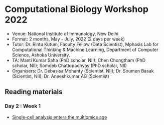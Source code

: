 # Computational Biology Workshop 2022
- Venue: National Institute of Immunology, New Delhi
- Format: 2 months, May - July, 2022 (2 days per week)
- Tutor: Dr. Rintu Kutum, Faculty Fellow (Data Scientist), Mphasis Lab for Computational Thinking & Machine Learning, Department of Computer Science, Ashoka University.
- TA: Manti Kumar Saha (PhD scholar, NII); Chen Chongtham (PhD scholar, NII); Somdeb Chattopadhyay (PhD scholar, NII)
- Organisers: Dr. Debasisa Mohanty (Scientist, NII); Dr. Soumen Basak (Scientist, NII); Dr. Aneeshkumar AG (Scientist)


## Reading materials

### Day 2 : Week 1
- [Single-cell analysis enters the multiomics age](https://www.nature.com/articles/d41586-021-01994-w)
